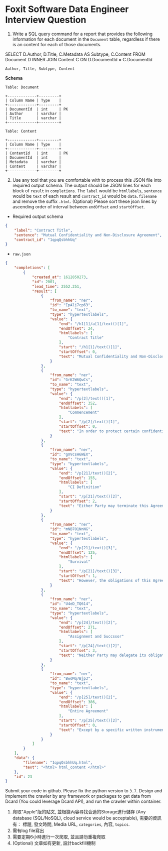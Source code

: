 # Foxit Software Data Engineer Interview Question

1. Write a SQL query command for a report that provides the following information for each document in the `Document` table, regardless if there is an content for each of those documents.

SELECT D.Author, D.Title, C.Metadata AS Subtype, C.Content FROM Document D INNER JOIN
Content C ON D.DocumentId = C.DocumentId

```
Author, Title, Subtype, Content
```

**__Schema__**

```
Table: Document

+-------------+---------+
| Column Name | Type    |
+-------------+---------+
| DocumentId  | int     | PK
| Author      | varchar |
| Title       | varchar |
+-------------+---------+

Table: Content

+-------------+---------+
| Column Name | Type    |
+-------------+---------+
| ContentId   | int     | PK
| DocumentId  | int     |
| Metadata    | varchar |
| Content     | varchar |
+-------------+---------+
```

2. Use any tool that you are comfortable with to process this JSON file into required output schema. The output should be JSON lines for each block of `result` in `completions`. The `label` would be `htmllabels`, `sentence` would be `text` of each result and `contract_id` would be `data.filename` and remove the suffix `.html`. 
(Optional) Please sort these json lines by ascending order of interval between `endOffset` and `startOffset`.

* Required output schema 
```json
{
    "label": "Contract Title",
    "sentence": "Mutual Confidentiality and Non-Disclosure Agreement",
    "contract_id": "1qpqQsbhhUq"
}
```
* `raw.json`
```json
{
    "completions": [
        {
            "created_at": 1612850273,
            "id": 2001,
            "lead_time": 2552.251,
            "result": [
                {
                    "from_name": "ner",
                    "id": "IpAlj7cp63",
                    "to_name": "text",
                    "type": "hypertextlabels",
                    "value": {
                        "end": "/h1[1]/a[1]/text()[1]",
                        "endOffset": 24,
                        "htmllabels": [
                            "Contract Title"
                        ],
                        "start": "/h1[1]/text()[1]",
                        "startOffset": 0,
                        "text": "Mutual Confidentiality and Non-Disclosure Agreement"
                    }
                },
                {
                    "from_name": "ner",
                    "id": "GrK2W6QwCs",
                    "to_name": "text",
                    "type": "hypertextlabels",
                    "value": {
                        "end": "/p[2]/text()[1]",
                        "endOffset": 352,
                        "htmllabels": [
                            "Commencement"
                        ],
                        "start": "/p[2]/text()[1]",
                        "startOffset": 0,
                        "text": "In order to protect certain confidential information which may be disclosed between them, NewNet Communication Technologies, LLC and the undersigned company (each referred to as a “Party” or collectively as the “Parties”) agree to the following terms and conditions (the “Agreement”) to cover disclosure of the Confidential Information described below:"
                    }
                },
                {
                    "from_name": "ner",
                    "id": "gXVcsH6WEX",
                    "to_name": "text",
                    "type": "hypertextlabels",
                    "value": {
                        "end": "/p[21]/text()[2]",
                        "endOffset": 155,
                        "htmllabels": [
                            "CI Definition"
                        ],
                        "start": "/p[21]/text()[2]",
                        "startOffset": 2,
                        "text": "Either Party may terminate this Agreement by giving the other Party written notice thereof at least thirty (30) days prior to the effective date thereof."
                    }
                },
                {
                    "from_name": "ner",
                    "id": "mNB7O1NnNG",
                    "to_name": "text",
                    "type": "hypertextlabels",
                    "value": {
                        "end": "/p[21]/text()[3]",
                        "endOffset": 125,
                        "htmllabels": [
                            "Survival"
                        ],
                        "start": "/p[21]/text()[3]",
                        "startOffset": 1,
                        "text": "However, the obligations of this Agreement shall survive termination for the three (3) year period described in paragraph 3."
                    }
                },
                {
                    "from_name": "ner",
                    "id": "U4eD_TQ614",
                    "to_name": "text",
                    "type": "hypertextlabels",
                    "value": {
                        "end": "/p[24]/text()[2]",
                        "endOffset": 271,
                        "htmllabels": [
                            "Assignment and Succssor"
                        ],
                        "start": "/p[24]/text()[2]",
                        "startOffset": 3,
                        "text": "Neither Party may delegate its obligations hereunder or assign its rights as a Recipient without the prior written consent of the other Party, and any purported assignment or delegation in violation of this Agreement will be void and deemed a breach of this Agreement."
                    }
                },
                {
                    "from_name": "ner",
                    "id": "BwoMq7Bjp3",
                    "to_name": "text",
                    "type": "hypertextlabels",
                    "value": {
                        "end": "/p[25]/text()[2]",
                        "endOffset": 386,
                        "htmllabels": [
                            "Entire Agreement"
                        ],
                        "start": "/p[25]/text()[2]",
                        "startOffset": 0,
                        "text": "Except by a specific written instrument duly executed by both Paties, this Agreement sets forth the entire understanding of the Parties with respect to the subject matter hereof; incorporates and merges any and all previous agreements, understandings, and communications (oral or written) with respect to the subject matter of this Agreement and may not be modified, amended or waived. "
                    }
                }
            ]
        }
    ],
    "data": {
        "filename": "1qpqQsbhhUq.html",
        "text": "<html> html_content </html>"
    },
    "id": 23
}
```


Submit your code in github. Please fix the python version to `3.7`. 
Design and implement the crawler by any framework or packages to get data from Dcard 
(You could leverage Dcard API), and run the crawler within container.

1. 爬取"Apple"版的貼文, 並根據內容尋找合適的Storage進行儲存 
   (Any database (SQL/NoSQL), cloud service would be acceptable), 
   需要的資訊有： 標題, 發文時間, Media URL, `categories`, 內容, `topics`.
2. 需有log file寫出
3. 需要定期6小時進行一次爬取, 並且請勿重複爬取
4. (Optional) 文章如有更新, 設計backfill機制